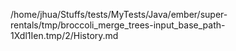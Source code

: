 /home/jhua/Stuffs/tests/MyTests/Java/ember/super-rentals/tmp/broccoli_merge_trees-input_base_path-1Xdl1Ien.tmp/2/History.md